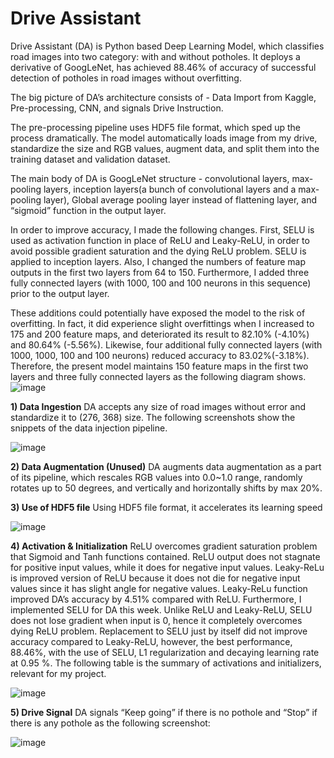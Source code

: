 # Drive Assistant

Drive Assistant (DA) is Python based Deep Learning Model, which classifies road images into two category: with and without potholes.
It deploys a derivative of GoogLeNet, has achieved 88.46% of accuracy of successful detection of potholes in road images without overfitting. 

The big picture of DA’s architecture consists of - Data Import from Kaggle, Pre-processing, CNN, and signals Drive Instruction. 

The pre-processing pipeline uses HDF5 file format, which sped up the process dramatically. The model automatically loads image from my drive, standardize the size and RGB values, augment data, and split them into the training dataset and validation dataset. 

The main body of DA is GoogLeNet structure - convolutional layers, max-pooling layers, inception layers(a bunch of convolutional layers and a max-pooling layer), Global average pooling layer instead of flattening layer, and “sigmoid” function in the output layer. 

In order to improve accuracy, I made the following changes. First, SELU is used as activation function in place of ReLU and Leaky-ReLU, in order to avoid possible gradient saturation and the dying ReLU problem. SELU is applied to inception layers. Also, I changed the numbers of feature map outputs in the first two layers from 64 to 150. Furthermore, I added three fully connected layers (with 1000, 100 and 100 neurons in this sequence) prior to the output layer. 

These additions could potentially have exposed the model to the risk of overfitting. In fact, it did experience slight overfittings when I increased to 175 and 200 feature maps, and deteriorated its result to 82.10% (-4.10%) and 80.64% (-5.56%). Likewise, four additional fully connected layers (with 1000, 1000, 100 and 100 neurons) reduced accuracy to 83.02%(-3.18%). Therefore, the present model maintains 150 feature maps in the first two layers and three fully connected layers as the following diagram shows.
![image](https://user-images.githubusercontent.com/62607343/130621244-2b537868-daa5-4f85-8542-90c3c0e7f688.png)


**1) Data Ingestion**
DA accepts any size of road images without error and standardize it to (276, 368) size.
The following screenshots show the snippets of the data injection pipeline.

![image](https://user-images.githubusercontent.com/62607343/130619846-12cbc509-a5e9-4cb1-a13d-9644dc58bef4.png)

**2) Data Augmentation (Unused)**
DA augments data augmentation as a part of its pipeline, which rescales RGB values into 0.0~1.0 range, randomly rotates up to 50 degrees, and vertically and horizontally shifts by max 20%. 

**3) Use of HDF5 file**
 Using HDF5 file format, it accelerates its learning speed

![image](https://user-images.githubusercontent.com/62607343/130620029-6bb2db8a-9ac6-48b2-af4f-d46c4064b618.png)

**4) Activation & Initialization**
ReLU overcomes gradient saturation problem that Sigmoid and Tanh functions contained. ReLU output does not stagnate for positive input values, while it does for negative input values. Leaky-ReLu is improved version of ReLU because it does not die for negative input values since it has slight angle for negative values. Leaky-ReLu function improved DA’s accuracy by 4.51% compared with ReLU. Furthermore, I implemented SELU for DA this week. Unlike ReLU and Leaky-ReLU, SELU does not lose gradient when input is 0, hence it completely overcomes dying ReLU problem. Replacement to SELU just by itself did not improve accuracy compared to Leaky-ReLU, however, the best performance, 88.46%, with the use of SELU, L1 regularization and decaying learning rate at 0.95 %. The following table is the summary of activations and initializers, relevant for my project.

![image](https://user-images.githubusercontent.com/62607343/130621436-9b2ae0da-3ef5-4657-a67c-5fd116c9475d.png)

**5) Drive Signal**
DA signals “Keep going” if there is no pothole and “Stop” if there is any pothole as the following screenshot:

![image](https://user-images.githubusercontent.com/62607343/130621500-8b93766e-eb83-46d2-8c27-d00cc87135ac.png)

